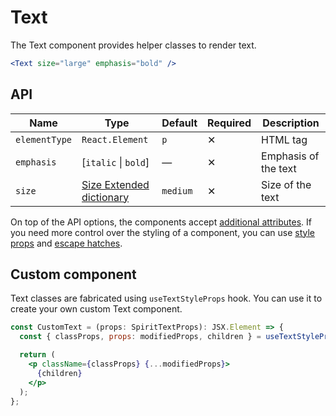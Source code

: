 # Text

The Text component provides helper classes to render text.

```jsx
<Text size="large" emphasis="bold" />
```

## API

| Name          | Type                                        | Default  | Required | Description          |
| ------------- | ------------------------------------------- | -------- | -------- | -------------------- |
| `elementType` | `React.Element`                             | `p`      | ✕        | HTML tag             |
| `emphasis`    | [`italic` \| `bold`]                        | —        | ✕        | Emphasis of the text |
| `size`        | [Size Extended dictionary][dictionary-size] | `medium` | ✕        | Size of the text     |

On top of the API options, the components accept [additional attributes][readme-additional-attributes].
If you need more control over the styling of a component, you can use [style props][readme-style-props]
and [escape hatches][readme-escape-hatches].

## Custom component

Text classes are fabricated using `useTextStyleProps` hook. You can use it to create your own custom Text component.

```jsx
const CustomText = (props: SpiritTextProps): JSX.Element => {
  const { classProps, props: modifiedProps, children } = useTextStyleProps(props);

  return (
    <p className={classProps} {...modifiedProps}>
      {children}
    </p>
  );
};
```

[dictionary-size]: https://github.com/lmc-eu/spirit-design-system/tree/main/docs/DICTIONARIES.md#size
[readme-additional-attributes]: https://github.com/lmc-eu/spirit-design-system/blob/main/packages/web-react/README.md#additional-attributes
[readme-escape-hatches]: https://github.com/lmc-eu/spirit-design-system/blob/main/packages/web-react/README.md#escape-hatches
[readme-style-props]: https://github.com/lmc-eu/spirit-design-system/blob/main/packages/web-react/README.md#style-props
